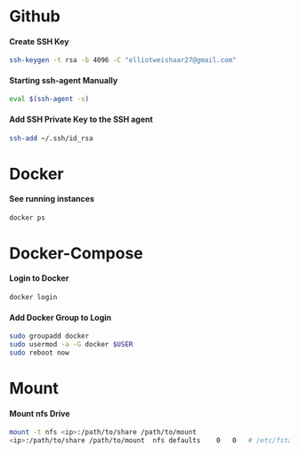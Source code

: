 # Github
#### Create SSH Key
```bash
ssh-keygen -t rsa -b 4096 -C "elliotweishaar27@gmail.com"
```
#### Starting ssh-agent Manually
```bash
eval $(ssh-agent -s)
```
#### Add SSH Private Key to the SSH agent
```bash
ssh-add ~/.ssh/id_rsa
```
# Docker
#### See running instances
```bash
docker ps
```
# Docker-Compose
#### Login to Docker
```bash
docker login
```
#### Add Docker Group to Login
```bash
sudo groupadd docker
sudo usermod -a -G docker $USER
sudo reboot now
```
# Mount
#### Mount nfs Drive
```bash
mount -t nfs <ip>:/path/to/share /path/to/mount
<ip>:/path/to/share	/path/to/mount	nfs	defaults	0	0	# /etc/fstab entry
```